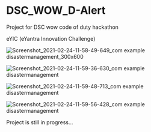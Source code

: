 # DSC_WOW_D-Alert
Project for DSC wow code of duty hackathon

eYIC (eYantra Innovation Challenge)

![Screenshot_2021-02-24-11-58-49-649_com example disastermanagement_300x600](https://user-images.githubusercontent.com/63334004/108958058-70880100-7698-11eb-92ac-66622420d32e.jpg)

![Screenshot_2021-02-24-11-59-36-630_com example disastermanagement](https://user-images.githubusercontent.com/63334004/108958137-8c8ba280-7698-11eb-9676-524cf2c5a52c.jpg)

![Screenshot_2021-02-24-11-59-48-713_com example disastermanagement](https://user-images.githubusercontent.com/63334004/108958154-944b4700-7698-11eb-82b1-9e30c521885c.jpg)

![Screenshot_2021-02-24-11-59-56-428_com example disastermanagement](https://user-images.githubusercontent.com/63334004/108958176-9dd4af00-7698-11eb-9297-82e549c476dc.jpg)



Project is still in progress...
